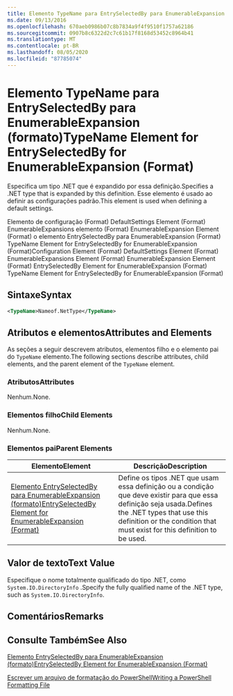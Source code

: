 ```yaml
---
title: Elemento TypeName para EntrySelectedBy para EnumerableExpansion (Format) | Microsoft Docs
ms.date: 09/13/2016
ms.openlocfilehash: 670aeb0986b07c8b7834a9f4f9510f1757a62186
ms.sourcegitcommit: 0907b8c6322d2c7c61b17f8168d53452c8964b41
ms.translationtype: MT
ms.contentlocale: pt-BR
ms.lasthandoff: 08/05/2020
ms.locfileid: "87785074"
---
```

# <a name="typename-element-for-entryselectedby-for-enumerableexpansion-format"></a><span data-ttu-id="48dbd-102">Elemento TypeName para EntrySelectedBy para EnumerableExpansion (formato)</span><span class="sxs-lookup"><span data-stu-id="48dbd-102">TypeName Element for EntrySelectedBy for EnumerableExpansion (Format)</span></span>

<span data-ttu-id="48dbd-103">Especifica um tipo .NET que é expandido por essa definição.</span><span class="sxs-lookup"><span data-stu-id="48dbd-103">Specifies a .NET type that is expanded by this definition.</span></span> <span data-ttu-id="48dbd-104">Esse elemento é usado ao definir as configurações padrão.</span><span class="sxs-lookup"><span data-stu-id="48dbd-104">This element is used when defining a default settings.</span></span>

<span data-ttu-id="48dbd-105">Elemento de configuração (Format) DefaultSettings Element (Format) EnumerableExpansions elemento (Format) EnumerableExpansion Element (Format) o elemento EntrySelectedBy para EnumerableExpansion (Format) TypeName Element for EntrySelectedBy for EnumerableExpansion (Format)</span><span class="sxs-lookup"><span data-stu-id="48dbd-105">Configuration Element (Format) DefaultSettings Element (Format) EnumerableExpansions Element (Format) EnumerableExpansion Element (Format) EntrySelectedBy Element for EnumerableExpansion (Format) TypeName Element for EntrySelectedBy for EnumerableExpansion (Format)</span></span>

## <a name="syntax"></a><span data-ttu-id="48dbd-106">Sintaxe</span><span class="sxs-lookup"><span data-stu-id="48dbd-106">Syntax</span></span>

```xml
<TypeName>Nameof.NetType</TypeName>

```

## <a name="attributes-and-elements"></a><span data-ttu-id="48dbd-107">Atributos e elementos</span><span class="sxs-lookup"><span data-stu-id="48dbd-107">Attributes and Elements</span></span>

<span data-ttu-id="48dbd-108">As seções a seguir descrevem atributos, elementos filho e o elemento pai do `TypeName` elemento.</span><span class="sxs-lookup"><span data-stu-id="48dbd-108">The following sections describe attributes, child elements, and the parent element of the `TypeName` element.</span></span>

### <a name="attributes"></a><span data-ttu-id="48dbd-109">Atributos</span><span class="sxs-lookup"><span data-stu-id="48dbd-109">Attributes</span></span>

<span data-ttu-id="48dbd-110">Nenhum.</span><span class="sxs-lookup"><span data-stu-id="48dbd-110">None.</span></span>

### <a name="child-elements"></a><span data-ttu-id="48dbd-111">Elementos filho</span><span class="sxs-lookup"><span data-stu-id="48dbd-111">Child Elements</span></span>

<span data-ttu-id="48dbd-112">Nenhum.</span><span class="sxs-lookup"><span data-stu-id="48dbd-112">None.</span></span>

### <a name="parent-elements"></a><span data-ttu-id="48dbd-113">Elementos pai</span><span class="sxs-lookup"><span data-stu-id="48dbd-113">Parent Elements</span></span>

|<span data-ttu-id="48dbd-114">Elemento</span><span class="sxs-lookup"><span data-stu-id="48dbd-114">Element</span></span>|<span data-ttu-id="48dbd-115">Descrição</span><span class="sxs-lookup"><span data-stu-id="48dbd-115">Description</span></span>|
|-------------|-----------------|
|[<span data-ttu-id="48dbd-116">Elemento EntrySelectedBy para EnumerableExpansion (formato)</span><span class="sxs-lookup"><span data-stu-id="48dbd-116">EntrySelectedBy Element for EnumerableExpansion (Format)</span></span>](./entryselectedby-element-for-enumerableexpansion-format.md)|<span data-ttu-id="48dbd-117">Define os tipos .NET que usam essa definição ou a condição que deve existir para que essa definição seja usada.</span><span class="sxs-lookup"><span data-stu-id="48dbd-117">Defines the .NET types that use this definition or the condition that must exist for this definition to be used.</span></span>|

## <a name="text-value"></a><span data-ttu-id="48dbd-118">Valor de texto</span><span class="sxs-lookup"><span data-stu-id="48dbd-118">Text Value</span></span>

<span data-ttu-id="48dbd-119">Especifique o nome totalmente qualificado do tipo .NET, como `System.IO.DirectoryInfo` .</span><span class="sxs-lookup"><span data-stu-id="48dbd-119">Specify the fully qualified name of the .NET type, such as `System.IO.DirectoryInfo`.</span></span>

## <a name="remarks"></a><span data-ttu-id="48dbd-120">Comentários</span><span class="sxs-lookup"><span data-stu-id="48dbd-120">Remarks</span></span>

## <a name="see-also"></a><span data-ttu-id="48dbd-121">Consulte Também</span><span class="sxs-lookup"><span data-stu-id="48dbd-121">See Also</span></span>

[<span data-ttu-id="48dbd-122">Elemento EntrySelectedBy para EnumerableExpansion (formato)</span><span class="sxs-lookup"><span data-stu-id="48dbd-122">EntrySelectedBy Element for EnumerableExpansion (Format)</span></span>](./entryselectedby-element-for-enumerableexpansion-format.md)

[<span data-ttu-id="48dbd-123">Escrever um arquivo de formatação do PowerShell</span><span class="sxs-lookup"><span data-stu-id="48dbd-123">Writing a PowerShell Formatting File</span></span>](./writing-a-powershell-formatting-file.md)
